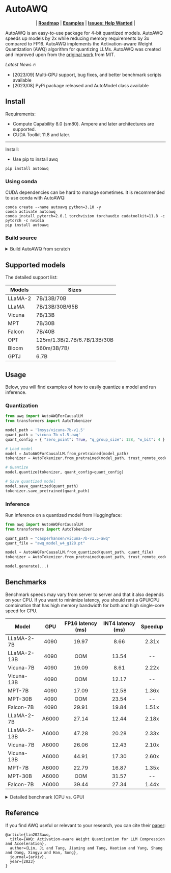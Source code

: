 # AutoAWQ

<p align="center">
| <a href="https://github.com/casper-hansen/AutoAWQ/issues/32"><b>Roadmap</b></a> | <a href="https://github.com/casper-hansen/AutoAWQ/tree/main/examples"><b>Examples</b></a> | <a href="https://github.com/casper-hansen/AutoAWQ/issues?q=is%3Aopen+is%3Aissue+label%3A%22help+wanted%22"><b>Issues: Help Wanted</b></a> |
</p>

AutoAWQ is an easy-to-use package for 4-bit quantized models. AutoAWQ speeds up models by 2x while reducing memory requirements by 3x compared to FP16. AutoAWQ implements the Activation-aware Weight Quantization (AWQ) algorithm for quantizing LLMs.  AutoAWQ was created and improved upon from the [original work](https://github.com/mit-han-lab/llm-awq) from MIT.

*Latest News* 🔥
- [2023/09] Multi-GPU support, bug fixes, and better benchmark scripts available
- [2023/08] PyPi package released and AutoModel class available

## Install

Requirements: 
- Compute Capability 8.0 (sm80). Ampere and later architectures are supported.
- CUDA Toolkit 11.8 and later.

---

Install:
- Use pip to install awq

```
pip install autoawq
```

### Using conda

CUDA dependencies can be hard to manage sometimes. It is recommended to use conda with AutoAWQ:

```
conda create --name autoawq python=3.10 -y
conda activate autoawq
conda install pytorch=2.0.1 torchvision torchaudio cudatoolkit=11.8 -c pytorch -c nvidia
pip install autoawq
```

### Build source

<details>

<summary>Build AutoAWQ from scratch</summary>

```
git clone https://github.com/casper-hansen/AutoAWQ
cd AutoAWQ
pip install -e .
```

</details>

## Supported models

The detailed support list:

| Models   | Sizes                       |
| ---------| ----------------------------|
| LLaMA-2  | 7B/13B/70B                  |
| LLaMA    | 7B/13B/30B/65B              |
| Vicuna   | 7B/13B                      |
| MPT      | 7B/30B                      |
| Falcon   | 7B/40B                      |
| OPT      | 125m/1.3B/2.7B/6.7B/13B/30B |
| Bloom    | 560m/3B/7B/                 |
| GPTJ     | 6.7B                        |

## Usage

Below, you will find examples of how to easily quantize a model and run inference.

### Quantization

```python
from awq import AutoAWQForCausalLM
from transformers import AutoTokenizer

model_path = 'lmsys/vicuna-7b-v1.5'
quant_path = 'vicuna-7b-v1.5-awq'
quant_config = { "zero_point": True, "q_group_size": 128, "w_bit": 4 }

# Load model
model = AutoAWQForCausalLM.from_pretrained(model_path)
tokenizer = AutoTokenizer.from_pretrained(model_path, trust_remote_code=True)

# Quantize
model.quantize(tokenizer, quant_config=quant_config)

# Save quantized model
model.save_quantized(quant_path)
tokenizer.save_pretrained(quant_path)
```

### Inference

Run inference on a quantized model from Huggingface:

```python
from awq import AutoAWQForCausalLM
from transformers import AutoTokenizer

quant_path = "casperhansen/vicuna-7b-v1.5-awq"
quant_file = "awq_model_w4_g128.pt"

model = AutoAWQForCausalLM.from_quantized(quant_path, quant_file)
tokenizer = AutoTokenizer.from_pretrained(quant_path, trust_remote_code=True)

model.generate(...)
```

## Benchmarks

Benchmark speeds may vary from server to server and that it also depends on your CPU. If you want to minimize latency, you should rent a GPU/CPU combination that has high memory bandwidth for both and high single-core speed for CPU.

| Model       | GPU   | FP16 latency (ms) | INT4 latency (ms) | Speedup |
| ----------- |:-----:|:-----------------:|:-----------------:|:-------:|
| LLaMA-2-7B  | 4090  | 19.97             | 8.66              | 2.31x   |
| LLaMA-2-13B | 4090  | OOM               | 13.54             | --      |
| Vicuna-7B   | 4090  | 19.09             | 8.61              | 2.22x   |
| Vicuna-13B  | 4090  | OOM               | 12.17             | --      |
| MPT-7B      | 4090  | 17.09             | 12.58             | 1.36x   |
| MPT-30B     | 4090  | OOM               | 23.54             | --      |
| Falcon-7B   | 4090  | 29.91             | 19.84             | 1.51x   |
| LLaMA-2-7B  | A6000 | 27.14             | 12.44             | 2.18x   |
| LLaMA-2-13B | A6000 | 47.28             | 20.28             | 2.33x   |
| Vicuna-7B   | A6000 | 26.06             | 12.43             | 2.10x   |
| Vicuna-13B  | A6000 | 44.91             | 17.30             | 2.60x   |
| MPT-7B      | A6000 | 22.79             | 16.87             | 1.35x   |
| MPT-30B     | A6000 | OOM               | 31.57             | --      |
| Falcon-7B   | A6000 | 39.44             | 27.34             | 1.44x   |

<details>

<summary>Detailed benchmark (CPU vs. GPU)</summary>

Here is the difference between a fast and slow CPU on MPT-7B:

RTX 4090 + Intel i9 13900K (2 different VMs):
- CUDA 12.0, Driver 525.125.06: 134 tokens/s (7.46 ms/token)
- CUDA 12.0, Driver 525.125.06: 117 tokens/s (8.52 ms/token)

RTX 4090 + AMD EPYC 7-Series (3 different VMs):
- CUDA 12.2, Driver 535.54.03: 53 tokens/s (18.6 ms/token)
- CUDA 12.2, Driver 535.54.03: 56 tokens/s (17.71 ms/token)
- CUDA 12.0, Driver 525.125.06: 55 tokens/ (18.15 ms/token)

</details>

## Reference

If you find AWQ useful or relevant to your research, you can cite their [paper](https://arxiv.org/abs/2306.00978):

```
@article{lin2023awq,
  title={AWQ: Activation-aware Weight Quantization for LLM Compression and Acceleration},
  author={Lin, Ji and Tang, Jiaming and Tang, Haotian and Yang, Shang and Dang, Xingyu and Han, Song},
  journal={arXiv},
  year={2023}
}
```
